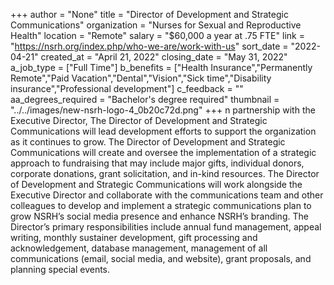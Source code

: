 +++
author = "None"
title = "Director of Development and Strategic Communications"
organization = "Nurses for Sexual and Reproductive Health"
location = "Remote"
salary = "$60,000 a year at .75 FTE"
link = "https://nsrh.org/index.php/who-we-are/work-with-us"
sort_date = "2022-04-21"
created_at = "April 21, 2022"
closing_date = "May 31, 2022"
a_job_type = ["Full Time"]
b_benefits = ["Health Insurance","Permanently Remote","Paid Vacation","Dental","Vision","Sick time","Disability insurance","Professional development"]
c_feedback = ""
aa_degrees_required = "Bachelor's degree required"
thumbnail = "../../images/new-nsrh-logo-4_0b20c72d.png"
+++
n partnership with the Executive Director, The Director of Development and Strategic Communications will lead development efforts to support the organization as it continues to grow. The Director of Development and Strategic Communications will create and oversee the implementation of a strategic approach to fundraising that may include major gifts, individual donors, corporate donations, grant solicitation, and in-kind resources. The Director of Development and Strategic Communications will work alongside the Executive Director and collaborate with the communications team and other colleagues to develop and implement a strategic communications plan to grow NSRH’s social media presence and enhance NSRH’s branding.  The Director’s primary responsibilities include annual fund management, appeal writing, monthly sustainer development, gift processing and acknowledgement, database management, management of all communications (email, social media, and website), grant proposals, and planning special events.  